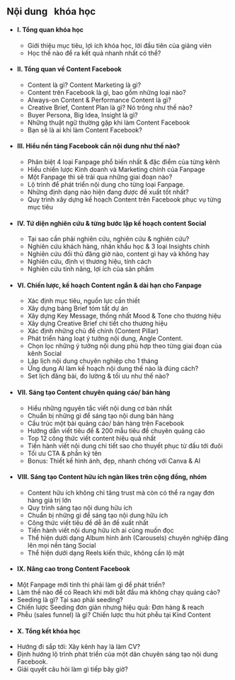 ## Nội dung   khóa học
- #### I. Tổng quan khóa học
	- Giới thiệu mục tiêu, lợi ích khóa học, lời đầu tiên của giảng viên
	- Học thế nào để ra kết quả nhanh nhất có thể?
- #### II. Tổng quan về Content Facebook
	- Content là gì? Content Marketing là gì?
	- Content trên Facebook là gì, bao gồm những loại nào?
	- Always-on Content & Performance Content là gì?
	- Creative Brief, Content Plan là gì? Nó trông như thế nào?
	- Buyer Persona, Big Idea, Insight là gì?
	- Những thuật ngữ thường gặp khi làm Content Facebook
	- Bạn sẽ là ai khi làm Content Facebook?
- #### III. Hiểu nền tảng Facebook cần nội dung như thế nào?
	- Phân biệt 4 loại Fanpage phổ biến nhất & đặc điểm của từng kênh
	- Hiểu chiến lược Kinh doanh và Marketing chính của Fanpage
	- Một Fanpage thì sẽ trải qua những giai đoạn nào?
	- Lộ trình để phát triển nội dung cho từng loại Fanpage.
	- Những định dạng nào hiện đang được đề xuất tốt nhất?
	- Quy trình xây dựng kế hoạch Content trên Facebook phục vụ từng mục tiêu
- #### IV. Tứ diện nghiên cứu & từng bước lập kế hoạch content Social
	- Tại sao cần phải nghiên cứu, nghiên cứu & nghiên cứu?
	- Nghiên cứu khách hàng, nhân khẩu học & 3 loại Insights chính
	- Nghiên cứu đối thủ đăng giờ nào, content gì hay và không hay
	- Nghiên cứu, định vị thương hiệu, tính cách
	- Nghiên cứu tính năng, lợi ích của sản phẩm
- #### VI. Chiến lược, kế hoạch Content ngắn & dài hạn cho Fanpage
	- Xác định mục tiêu, nguồn lực cần thiết
	- Xây dựng bảng Brief tóm tắt dự án
	- Xây dựng Key Message, thống nhất Mood & Tone cho thương hiệu
	- Xây dựng Creative Brief chi tiết cho thương hiệu
	- Xác định những chủ đề chính (Content Pillar)
	- Phát triển hàng loạt ý tưởng nội dung, Angle Content.
	- Chọn lọc những ý tưởng nội dung phù hợp theo từng giai đoạn của kênh Social
	- Lập lịch nội dung chuyên nghiệp cho 1 tháng
	- Ứng dụng AI làm kế hoạch nội dung thế nào là đúng cách?
	- Set lịch đăng bài, đo lường & tối ưu như thế nào?
- #### VII. Sáng tạo Content chuyên quảng cáo/ bán hàng
	- Hiểu những nguyên tắc viết nội dung cơ bản nhất
	- Chuẩn bị những gì để sáng tạo nội dung bán hàng
	- Cấu trúc một bài quảng cáo/ bán hàng trên Facebook
	- Hướng dẫn viết tiêu đề & 200 mẫu tiêu đề chuyên quảng cáo
	- Top 12 công thức viết content hiệu quả nhất
	- Tiến hành viết nội dung chi tiết sao cho thuyết phục từ đầu tới đuôi
	- Tối ưu CTA & phần ký tên
	- Bonus: Thiết kế hình ảnh, đẹp, nhanh chóng với Canva & AI
- #### VIII. Sáng tạo Content hữu ích ngàn likes trên cộng đồng, nhóm
	- Content hữu ích không chỉ tăng trust mà còn có thể ra ngay đơn hàng giá trị lớn
	- Quy trình sáng tạo nội dung hữu ích
	- Chuẩn bị những gì để sáng tạo nội dung hữu ích
	- Công thức viết tiêu đề dễ ăn đề xuất nhất
	- Tiến hành viết nội dung hữu ích ai cũng muốn đọc
	- Thể hiện dưới dạng Album hình ảnh (Carousels) chuyên nghiệp đăng lên mọi nền tảng Social
	- Thể hiện dưới dạng Reels kiến thức, không cần lộ mặt
- #### IX. Nâng cao trong Content Facebook
- Một Fanpage mới tinh thì phải làm gì để phát triển?
- Làm thế nào để có Reach khi mới bắt đầu mà không chạy quảng cáo?
- Seeding là gì? Tại sao phải seeding?
- Chiến lược Seeding đơn giản nhưng hiệu quả: Đơn hàng & reach
- Phễu (sales funnel) là gì? Chiến lược thu hút phễu tại Kind Content
- #### X. Tổng kết khóa học
- Hướng đi sắp tới: Xây kênh hay là làm CV?
- Định hướng lộ trình phát triển của một dân chuyên sáng tạo nội dung Facebook.
- Giải quyết câu hỏi làm gì tiếp bây giờ?